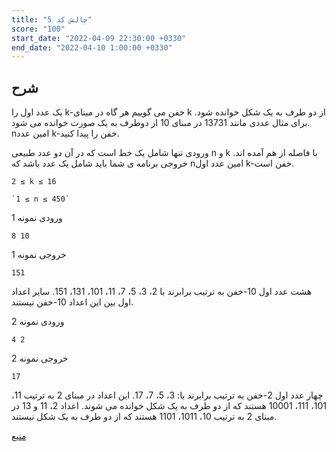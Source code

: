 ```yaml
---
title: "چالش کد 5"
score: "100"
start_date: "2022-04-09 22:30:00 +0330"
end_date: "2022-04-10 1:00:00 +0330"
---
```


## شرح

یک عدد اول را k-خفن می گوییم هر گاه در مبنای k از دو طرف به یک شکل خوانده شود. برای مثال عددی مانند 13731 در مبنای 10 از
دوطرف به یک صورت خوانده می شود. nامین عدد k-خفن را پیدا کنید.
  
ورودی تنها شامل یک خط است که در آن دو عدد طبیعی n و k با فاصله از هم آمده اند. 
خروجی برنامه ی شما باید شامل یک عدد باشد که nامین عدد اول k-خفن است.    

```text
2 ≤ k ≤ 16
```  
  
  
```text
`1 ≤ n ≤ 450`  
```  

ورودی نمونه 1

```text
8 10
```

خروجی نمونه 1

```text
151
```

هشت عدد اول 10-خفن به ترتیب برابرند با 2، 3، 5، 7، 11، 101، 131، 151. سایر اعداد اول بین این اعداد 10-خفن نیستند.  

ورودی نمونه 2

```text
4 2
```

خروجی نمونه 2

```text
17
```

چهار عدد اول 2-خفن به ترتیب برابرند با: 3، 5، 7، 17. این اعداد در مبنای 2 
به ترتیب 11، 101، 111، 10001 هستند که از دو طرف به یک شکل خوانده می شوند.
اعداد 2، 11 و 13 در مبنای 2 به ترتیب 10، 1011، 1101 هستند که از دو طرف به یک شکل نیستند.  

[منبع](https://quera.org/problemset/66863/)  
